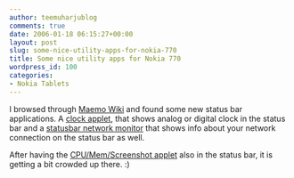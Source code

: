```yaml
---
author: teemuharjublog
comments: true
date: 2006-01-18 06:15:27+00:00
layout: post
slug: some-nice-utility-apps-for-nokia-770
title: Some nice utility apps for Nokia 770
wordpress_id: 100
categories:
- Nokia Tablets
---
```


I browsed through [Maemo Wiki](http://wiki.maemo.org) and found some new status bar applications. A [clock applet](http://maemo.org/maemowiki/ApplicationCatalog?action=diff#head-e5fa9375efbb7f584112fef33edc2cf37938d260), that shows analog or digital clock in the status bar and a [statusbar network monitor](http://maemo.org/maemowiki/ApplicationCatalog?action=diff#head-b6ff12fa60304d23da9cd2871cf080317fc4da3c) that shows info about your network connection on the status bar as well.

After having the [CPU/Mem/Screenshot applet](http://maemo.org/maemowiki/ApplicationCatalog?action=diff#head-2a148fa70a8fd181ef6b85fb568785cd31a45e02) also in the status bar, it is getting a bit crowded up there. :)
